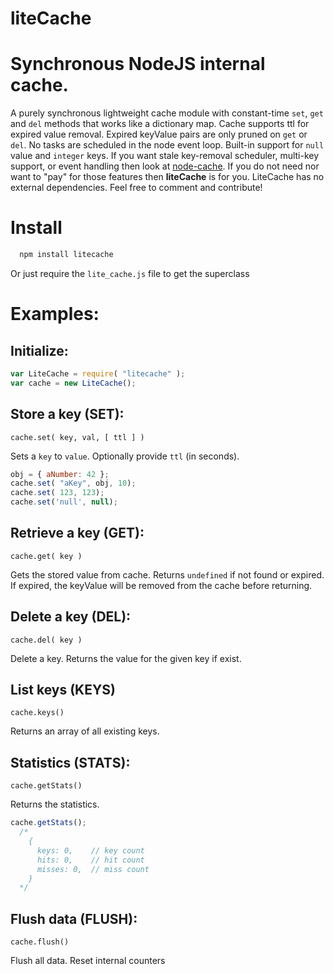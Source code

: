 liteCache
===========


# Synchronous NodeJS internal cache.

A purely synchronous lightweight cache module with constant-time `set`, `get` and `del` methods that works like a dictionary map.
Cache supports ttl for expired value removal.  Expired keyValue pairs are only pruned on `get` or `del`.  No tasks are scheduled  in the node event loop.
Built-in support for `null` value and `integer` keys.
If you want stale key-removal scheduler, multi-key support, or event handling then look at [node-cache](https://www.npmjs.com/package/node-cache).
If you do not need nor want to "pay" for those features then **liteCache** is for you.
LiteCache has no external dependencies.  Feel free to comment and contribute!

# Install

```bash
  npm install litecache
```

Or just require the `lite_cache.js` file to get the superclass

# Examples:

## Initialize:

```js
var LiteCache = require( "litecache" );
var cache = new LiteCache();
```

## Store a key (SET):

`cache.set( key, val, [ ttl ] )`

Sets a `key` to `value`. Optionally provide `ttl` (in seconds).

```js
obj = { aNumber: 42 };
cache.set( "aKey", obj, 10);
cache.set( 123, 123);
cache.set('null', null);
```


## Retrieve a key (GET):

`cache.get( key )`

Gets the stored value from cache.
Returns `undefined` if not found or expired.  If expired, the keyValue will be removed from the cache before returning.


## Delete a key (DEL):

`cache.del( key )`

Delete a key. Returns the value for the given key if exist.


## List keys (KEYS)

`cache.keys()`

Returns an array of all existing keys.  


## Statistics (STATS):

`cache.getStats()`

Returns the statistics.  

```js
cache.getStats();
  /*
    {
      keys: 0,    // key count
      hits: 0,    // hit count
      misses: 0,  // miss count
    }
  */
```

## Flush data (FLUSH):

`cache.flush()`

Flush all data.  Reset internal counters

